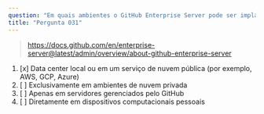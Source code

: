 ```yaml
---
question: "Em quais ambientes o GitHub Enterprise Server pode ser implantado?"
title: "Pergunta 031"
---
```


> https://docs.github.com/en/enterprise-server@latest/admin/overview/about-github-enterprise-server
1. [x] Data center local ou em um serviço de nuvem pública (por exemplo, AWS, GCP, Azure)
1. [ ] Exclusivamente em ambientes de nuvem privada
1. [ ] Apenas em servidores gerenciados pelo GitHub
1. [ ] Diretamente em dispositivos computacionais pessoais

